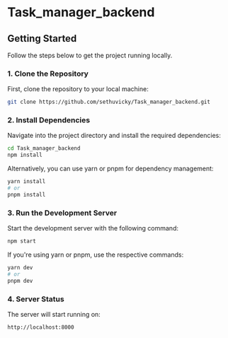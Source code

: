 # Task_manager_backend

## Getting Started

Follow the steps below to get the project running locally.

### 1. Clone the Repository

First, clone the repository to your local machine:

```bash
git clone https://github.com/sethuvicky/Task_manager_backend.git
```

### 2. Install Dependencies

Navigate into the project directory and install the required dependencies:

```bash
cd Task_manager_backend
npm install
```

Alternatively, you can use yarn or pnpm for dependency management:

```bash
yarn install
# or
pnpm install
```

### 3. Run the Development Server

Start the development server with the following command:

```bash
npm start
```

If you're using yarn or pnpm, use the respective commands:

```bash
yarn dev
# or
pnpm dev
```

### 4. Server Status

The server will start running on:

```
http://localhost:8000
```

 
